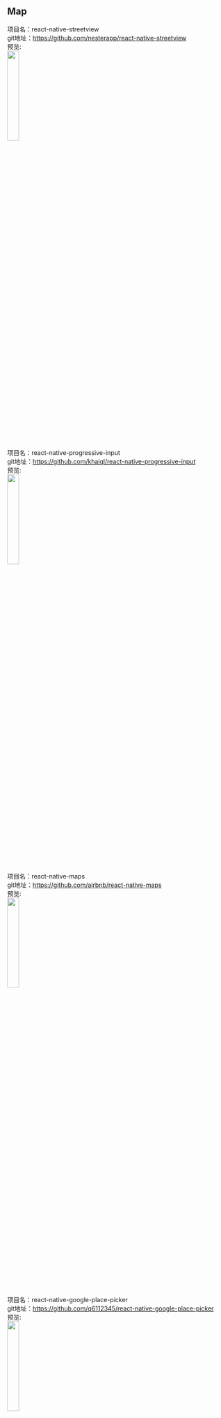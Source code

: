 ## Map<br>


项目名：react-native-streetview<br>
git地址：https://github.com/nesterapp/react-native-streetview<br>
预览:<br>
<img src="https://camo.githubusercontent.com/022bb77eab9350c56191f35407ea8bcab327a628/687474703a2f2f692e696d6775722e636f6d2f4f33757a7772432e706e67" width="23%"/>

项目名：react-native-progressive-input<br>
git地址：https://github.com/khaiql/react-native-progressive-input<br>
预览:<br>
<img src="https://github.com/khaiql/react-native-progressive-input/raw/master/screenshot.gif" width="23%"/>

项目名：react-native-maps<br>
git地址：https://github.com/airbnb/react-native-maps<br>
预览:<br>
<img src="https://camo.githubusercontent.com/769bc6f6acd2e736e76a6f5b7048e9558b208578/687474703a2f2f692e67697068792e636f6d2f78543737596476694c71746a6165635259412e676966" width="23%"/>


项目名：react-native-google-place-picker<br>
git地址：https://github.com/q6112345/react-native-google-place-picker<br>
预览:<br>
<img src="https://camo.githubusercontent.com/2304187f32812439e40c95fb2f595dd27ed63c32/68747470733a2f2f692e696d6775722e636f6d2f77684d543943442e706e67" width="23%"/>
